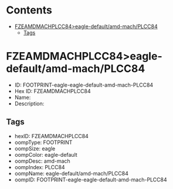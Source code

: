 



Contents
========

* [FZEAMDMACHPLCC84>eagle-default/amd-mach/PLCC84](#fzeamdmachplcc84eagle-defaultamd-machplcc84)
	* [Tags](#tags)

# FZEAMDMACHPLCC84>eagle-default/amd-mach/PLCC84

- ID: FOOTPRINT-eagle-eagle-default-amd-mach-PLCC84
- Hex ID: FZEAMDMACHPLCC84
- Name: 
- Description: 

## Tags

- hexID: FZEAMDMACHPLCC84
- oompType: FOOTPRINT
- oompSize: eagle
- oompColor: eagle-default
- oompDesc: amd-mach
- oompIndex: PLCC84
- oompName: eagle-default/amd-mach/PLCC84
- oompID: FOOTPRINT-eagle-eagle-default-amd-mach-PLCC84
